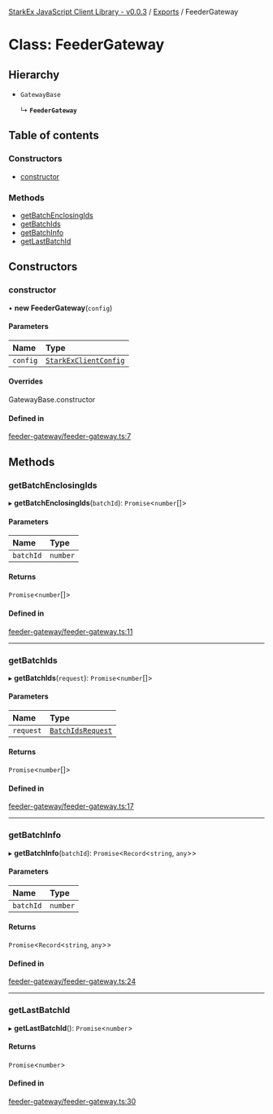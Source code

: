 [StarkEx JavaScript Client Library - v0.0.3](../README.md) / [Exports](../modules.md) / FeederGateway

# Class: FeederGateway

## Hierarchy

- `GatewayBase`

  ↳ **`FeederGateway`**

## Table of contents

### Constructors

- [constructor](FeederGateway.md#constructor)

### Methods

- [getBatchEnclosingIds](FeederGateway.md#getbatchenclosingids)
- [getBatchIds](FeederGateway.md#getbatchids)
- [getBatchInfo](FeederGateway.md#getbatchinfo)
- [getLastBatchId](FeederGateway.md#getlastbatchid)

## Constructors

### constructor

• **new FeederGateway**(`config`)

#### Parameters

| Name     | Type                                                          |
| :------- | :------------------------------------------------------------ |
| `config` | [`StarkExClientConfig`](../interfaces/StarkExClientConfig.md) |

#### Overrides

GatewayBase.constructor

#### Defined in

[feeder-gateway/feeder-gateway.ts:7](https://github.com/starkware-libs/starkex-js/blob/beb0349/src/lib/feeder-gateway/feeder-gateway.ts#L7)

## Methods

### getBatchEnclosingIds

▸ **getBatchEnclosingIds**(`batchId`): `Promise`<`number`[]\>

#### Parameters

| Name      | Type     |
| :-------- | :------- |
| `batchId` | `number` |

#### Returns

`Promise`<`number`[]\>

#### Defined in

[feeder-gateway/feeder-gateway.ts:11](https://github.com/starkware-libs/starkex-js/blob/beb0349/src/lib/feeder-gateway/feeder-gateway.ts#L11)

---

### getBatchIds

▸ **getBatchIds**(`request`): `Promise`<`number`[]\>

#### Parameters

| Name      | Type                                                  |
| :-------- | :---------------------------------------------------- |
| `request` | [`BatchIdsRequest`](../interfaces/BatchIdsRequest.md) |

#### Returns

`Promise`<`number`[]\>

#### Defined in

[feeder-gateway/feeder-gateway.ts:17](https://github.com/starkware-libs/starkex-js/blob/beb0349/src/lib/feeder-gateway/feeder-gateway.ts#L17)

---

### getBatchInfo

▸ **getBatchInfo**(`batchId`): `Promise`<`Record`<`string`, `any`\>\>

#### Parameters

| Name      | Type     |
| :-------- | :------- |
| `batchId` | `number` |

#### Returns

`Promise`<`Record`<`string`, `any`\>\>

#### Defined in

[feeder-gateway/feeder-gateway.ts:24](https://github.com/starkware-libs/starkex-js/blob/beb0349/src/lib/feeder-gateway/feeder-gateway.ts#L24)

---

### getLastBatchId

▸ **getLastBatchId**(): `Promise`<`number`\>

#### Returns

`Promise`<`number`\>

#### Defined in

[feeder-gateway/feeder-gateway.ts:30](https://github.com/starkware-libs/starkex-js/blob/beb0349/src/lib/feeder-gateway/feeder-gateway.ts#L30)
